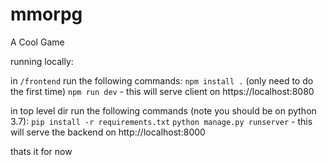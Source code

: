 # mmorpg
A Cool Game

running locally:

in `/frontend` run the following commands:
`npm install .` (only need to do the first time)
`npm run dev` - this will serve client on https://localhost:8080

in top level dir run the following commands (note you should be on python 3.7):
`pip install -r requirements.txt`
`python manage.py runserver` - this will serve the backend on http://localhost:8000

thats it for now
